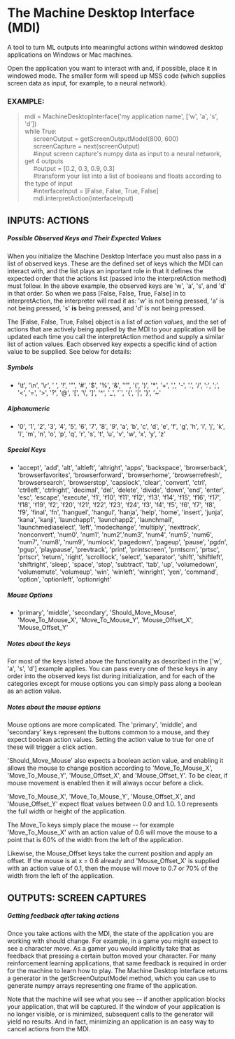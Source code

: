 # The Machine Desktop Interface (MDI)

A tool to turn ML outputs into meaningful actions within windowed desktop applications on Windows or Mac machines.

Open the application you want to interact with and, if possible, place it in windowed mode. The smaller form will speed up MSS code (which supplies screen data as input, for example, to a neural network).

### EXAMPLE:

> mdi = MachineDesktopInterface('my application name', ['w', 'a', 's', 'd'])  
> while True:  
> &nbsp;&nbsp;&nbsp;&nbsp; screenOutput = getScreenOutputModel(800, 600)  
> &nbsp;&nbsp;&nbsp;&nbsp; screenCapture = next(screenOutput)  
> &nbsp;&nbsp;&nbsp;&nbsp; \#input screen capture's numpy data as input to a neural network, get 4 outputs  
> &nbsp;&nbsp;&nbsp;&nbsp; \#output = [0.2, 0.3, 0.9, 0.3]  
> &nbsp;&nbsp;&nbsp;&nbsp; \#transform your list into a list of booleans and floats according to the type of input  
> &nbsp;&nbsp;&nbsp;&nbsp; \#interfaceInput = [False, False, True, False]  
> &nbsp;&nbsp;&nbsp;&nbsp; mdi.interpretAction(interfaceInput)  

## INPUTS: ACTIONS

##### Possible Observed Keys and Their Expected Values

When you initialize the Machine Desktop Interface you must also pass in a list of observed keys. These are the defined set of keys which the MDI can interact with, and the list plays an inportant role in that it defines the expected order that the actions list (passed into the interpretAction method) must follow. In the above example, the observed keys are 'w', 'a', 's', and 'd' in that order. So when we pass [False, False, True, False] in to interpretAction, the interpreter will read it as: 'w' is not being pressed, 'a' is not being pressed, 's' **is** being pressed, and 'd' is not being pressed.  
  
The [False, False, True, False] object is a list of *action values*, and the set of actions that are actively being applied by the MDI to your application will be updated each time you call the interpretAction method and supply a similar list of action values. Each observed key expects a specific kind of action value to be supplied. See below for details:

##### Symbols
* '\t', '\n', '\r', ' ', '!', '"', '#', '$', '%', '&', "'", '(', ')', '*', '+', ',', '-', '.', '/', ':', ';', '<', '=', '>', '?', '@', '[', '\\', ']', '^', '_', '`', '{', '|', '}', '~'
##### Alphanumeric
* '0', '1', '2', '3', '4', '5', '6', '7', '8', '9', 'a', 'b', 'c', 'd', 'e', 'f', 'g', 'h', 'i', 'j', 'k', 'l', 'm', 'n', 'o', 'p', 'q', 'r', 's', 't', 'u', 'v', 'w', 'x', 'y', 'z'
##### Special Keys
* 'accept', 'add', 'alt', 'altleft', 'altright', 'apps', 'backspace', 'browserback', 'browserfavorites', 'browserforward', 'browserhome', 'browserrefresh', 'browsersearch', 'browserstop', 'capslock', 'clear', 'convert', 'ctrl', 'ctrlleft', 'ctrlright', 'decimal', 'del', 'delete', 'divide', 'down', 'end', 'enter', 'esc', 'escape', 'execute', 'f1', 'f10', 'f11', 'f12', 'f13', 'f14', 'f15', 'f16', 'f17', 'f18', 'f19', 'f2', 'f20', 'f21', 'f22', 'f23', 'f24', 'f3', 'f4', 'f5', 'f6', 'f7', 'f8', 'f9', 'final', 'fn', 'hanguel', 'hangul', 'hanja', 'help', 'home', 'insert', 'junja', 'kana', 'kanji', 'launchapp1', 'launchapp2', 'launchmail', 'launchmediaselect', 'left', 'modechange', 'multiply', 'nexttrack', 'nonconvert', 'num0', 'num1', 'num2','num3', 'num4', 'num5', 'num6', 'num7', 'num8', 'num9', 'numlock', 'pagedown', 'pageup', 'pause', 'pgdn', 'pgup', 'playpause', 'prevtrack', 'print', 'printscreen', 'prntscrn', 'prtsc', 'prtscr', 'return', 'right', 'scrolllock', 'select', 'separator', 'shift', 'shiftleft', 'shiftright', 'sleep', 'space', 'stop', 'subtract', 'tab', 'up', 'volumedown', 'volumemute', 'volumeup', 'win', 'winleft', 'winright', 'yen', 'command', 'option', 'optionleft', 'optionright'
##### Mouse Options
* 'primary', 'middle', 'secondary', 'Should_Move_Mouse', 'Move_To_Mouse_X', 'Move_To_Mouse_Y', 'Mouse_Offset_X', 'Mouse_Offset_Y'  
  
##### Notes about the keys  
For most of the keys listed above the functionality as described in the ['w', 'a', 's', 'd'] example applies. You can pass every one of these keys in any order into the observed keys list during initialization, and for each of the categories except for mouse options you can simply pass along a boolean as an action value.  
  
##### Notes about the mouse options
Mouse options are more complicated. The 'primary', 'middle', and 'secondary' keys represent the buttons common to a mouse, and they expect boolean action values. Setting the action value to true for one of these will trigger a click action.  
  
'Should_Move_Mouse' also expects a boolean action value, and enabling it allows the mouse to change position according to 'Move_To_Mouse_X', 'Move_To_Mouse_Y', 'Mouse_Offset_X', and 'Mouse_Offset_Y'. To be clear, if mouse movement is enabled then it will always occur before a click.  
  
'Move_To_Mouse_X', 'Move_To_Mouse_Y', 'Mouse_Offset_X', and 'Mouse_Offset_Y' expect float values between 0.0 and 1.0. 1.0 represents the full width or height of the application.  
  
The Move_To keys simply place the mouse -- for example 'Move_To_Mouse_X' with an action value of 0.6 will move the mouse to a point that is 60% of the width from the left of the application.  
  
Likewise, the Mouse_Offset keys take the current position and apply an offset. If the mouse is at x = 0.6 already and 'Mouse_Offset_X' is supplied with an action value of 0.1, then the mouse will move to 0.7 or 70% of the width from the left of the application.

## OUTPUTS: SCREEN CAPTURES

##### Getting feedback after taking actions
Once you take actions with the MDI, the state of the application you are working with should change. For example, in a game you might expect to see a character move. As a gamer you would implicitly take that as feedback that pressing a certain button moved your character. For many reinforcement learning applications, that same feedback is required in order for the machine to learn how to play. The Machine Desktop Interface returns a generator in the getScreenOutputModel method, which you can use to generate numpy arrays representing one frame of the application.  
  
Note that the machine will see what you see -- if another application blocks your application, that will be captured. If the window of your application is no longer visible, or is minimized, subsequent calls to the generator will yield no results. And in fact, minimizing an application is an easy way to cancel actions from the MDI.
